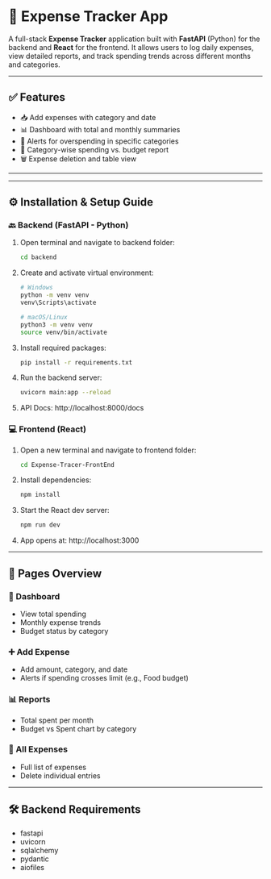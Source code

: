 # 💸 Expense Tracker App

A full-stack **Expense Tracker** application built with **FastAPI** (Python) for the backend and **React** for the frontend. It allows users to log daily expenses, view detailed reports, and track spending trends across different months and categories.

---

## ✅ Features

-   📥 Add expenses with category and date
-   📊 Dashboard with total and monthly summaries
-   🚨 Alerts for overspending in specific categories
-   🧾 Category-wise spending vs. budget report
-   🗑️ Expense deletion and table view

---



---

## ⚙️ Installation & Setup Guide

### 🔙 Backend (FastAPI - Python)

1.  Open terminal and navigate to backend folder:

    ```bash
    cd backend
    ```

2.  Create and activate virtual environment:

    ```bash
    # Windows
    python -m venv venv
    venv\Scripts\activate

    # macOS/Linux
    python3 -m venv venv
    source venv/bin/activate
    ```

3.  Install required packages:

    ```bash
    pip install -r requirements.txt
    ```

4.  Run the backend server:

    ```bash
    uvicorn main:app --reload
    ```

5.  API Docs: http://localhost:8000/docs

### 💻 Frontend (React)

1.  Open a new terminal and navigate to frontend folder:

    ```bash
    cd Expense-Tracer-FrontEnd
    ```

2.  Install dependencies:

    ```bash
    npm install
    ```

3.  Start the React dev server:

    ```bash
    npm run dev
    ```

4.  App opens at: http://localhost:3000

---

## 🧾 Pages Overview

### 📍 Dashboard

-   View total spending
-   Monthly expense trends
-   Budget status by category

### ➕ Add Expense

-   Add amount, category, and date
-   Alerts if spending crosses limit (e.g., Food budget)

### 📊 Reports

-   Total spent per month
-   Budget vs Spent chart by category

### 📜 All Expenses

-   Full list of expenses
-   Delete individual entries

---

## 🛠️ Backend Requirements

-   fastapi
-   uvicorn
-   sqlalchemy
-   pydantic
-   aiofiles


